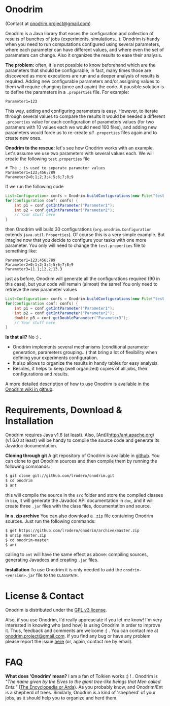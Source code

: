 Onodrim
=======

(Contact at <onodrim.project@gmail.com>)

Onodrim is a Java library that eases the configuration and collection of results of bunches of jobs (experiments, simulations...). Onodrim is handy when you need to run computations configured using several parameters, where each parameter can have different values, and where even the set of parameters can change. Also it organizes the results to ease their analysis.

**The problem:** often, it is not possible to know beforehand which are the parameters that should be configurable, in fact, many times those are discovered as more executions are run and a deeper analysis of results is required. Adding new configurable parameters and/or assigning values to them will require changing (once and again) the code. A pausible solution is to define the parameters in a `.properties` file. For example:
```properties
Parameter1=123
```

This way, adding and configuring parameters is easy. However, to iterate through several values to compare the results it would be needed a different `.properties` value for each configuration of parameters values (for two paramers with 10 values each we would need 100 files), and adding new parameters would force us to re-create *all* `.properties` files again and to create new ones.

**Onodrim to the rescue:** let's see how Onodrim works with an example. Let's assume we use two parameters with several values each. We will create the following `test.properties` file
```properties
# The ; is used to separate parameter values
Parameter1=123;456;789
Parameter2=0;1;2;3;4;5;6;7;8;9
```

If we run the following code
```java
List<Configuration> confs = Onodrim.buildConfigurations(new File("test.properties"));
for(Configuration conf: confs) {
    int p1 = conf.getIntParameter("Parameter1");
    int p2 = conf.getIntParameter("Parameter2");
    // Your stuff here
}
```

then Onodrim will build 30 configurations (`org.onodrim.Configuration` extends `java.util.Properties`). Of course this is a very simple example. But imagine now that you decide to configure your tasks with one more parameter. You only will need to change the `test.properties` file to something like:
```properties
Parameter1=123;456;789
Parameter2=0;1;2;3;4;5;6;7;8;9
Parameter3=11.1;12.2;13.3
```

just as before, Onodrim will generate all the configurations required (90 in this case), but your code will remain (almost) the same! You only need to retrieve the new parameter values
```java
List<Configuration> confs = Onodrim.buildConfigurations(new File("test.properties"));
for(Configuration conf: confs) {
    int p1 = conf.getIntParameter("Parameter1");
    int p2 = conf.getIntParameter("Parameter2");
    double p3 = conf.getDoubleParameter("Parameter3");
    // Your stuff here
}
```

**Is that all?** No :) .
- Onodrim implements several mechanisms (conditional parameter generation, parameters grouping...) that bring a lot of flexibility when defining your experiments configuration.
- It also allows to organize the results in handy tables for easy analysis.
- Besides, it helps to keep (well organized) copies of all jobs, their configurations and results.

A more detailed description of how to use Onodrim is available in the [Onodrim wiki in github](https://github.com/lrodero/onodrim/wiki).

Requirements, Download & Installation
=====================================

Onodrim requires Java v1.6 (at least). Also, [Ant](http://ant.apache.org/ (v1.6.0 at least) will be handy to compile the source code and generate its Javadoc documentation.

**Cloning through git** A git repository of Onodrim is available in [github](https://github.com/lrodero/onodrim). You can clone to get Onodrim sources and then compile them by running the following commands:
```bash
$ git clone git://github.com/lrodero/onodrim.git
$ cd onodrim
$ ant
```

this will compile the source in the `src` folder and store the compiled classes in `bin`, it will generate the Javadoc API documentation in `doc`, and it will create three `.jar` files with the class files, documentation and source.

**In a .zip archive** You can also download a `.zip` file containing Onodrim sources. Just run the following commands:
```bash
$ get https://github.com/lrodero/onodrim/archive/master.zip
$ unzip master.zip
$ cd onodrim-master
$ ant
```

calling to `ant` will have the same effect as above: compiling sources, generating Javadocs and creating `.jar` files.

**Installation** To use Onodrim it is only needed to add the `onodrim-<version>.jar` file to the `CLASSPATH`.

License & Contact
=================
Onodrim is distributed under the [GPL v3 license](http://www.gnu.org/licenses/gpl.html).

Also, if you use Onodrim, I'd really appreaciate if you let me know! I'm very interested in knowing who (and how) is using Onodrim in order to improve it. Thus, feedback and comments are welcome :) . You can contact me at <onodrim.project@gmail.com>. If you find any bug or have any problem please report the issue [here](https://github.com/lrodero/onodrim/issues) (or, again, contact me by email). 

FAQ
===
**What does 'Onodrim' mean?** I am a fan of Tolkien works :) ! . Onodrim is _"The name given by the Elves to the giant tree-like beings that Men called Ents."_ ([The Encyclopedia or Arda](http://www.glyphweb.com/arda/o/onodrim.html)). As you probably know, and Onodrim/Ent is a shepherd of trees. Similarly, Onodrim is a kind of 'shepherd' of your jobs, as it should help you to organize and herd them. 
